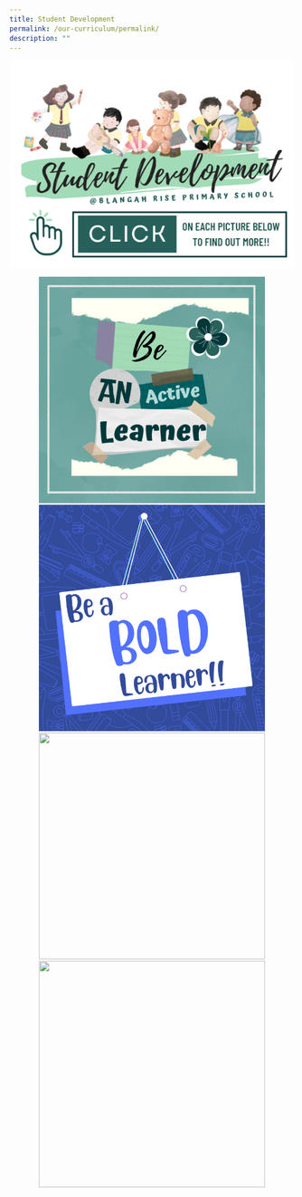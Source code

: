 ```yaml
---
title: Student Development
permalink: /our-curriculum/permalink/
description: ""
---
```

![](/images/2023%20Photos/Student%20Development/image1.png)
<div class="column"> <div class="row"> <div style="width:100%;text-align:center;"> <a href="https://www.w3schools.com"> <img height="400" width="400" src="/images/2023%20Photos/Student%20Development/image2.png"> </a><a href="https://www.w3schools.com"> <img height="400" width="400" src="/images/2023%20Photos/Student%20Development/image3.png"> </a></div><a href="https://www.w3schools.com"> </a></div><a href="https://www.w3schools.com"> </a>
<div class="column"><a href="https://www.w3schools.com"> </a><div class="row"><a href="https://www.w3schools.com"> </a><div style="width:100%;text-align:center;"><a href="https://www.w3schools.com"> </a><a href="https://www.w3schools.com"> <img height="400" width="400" src="w3html.gif"> </a><a href="https://www.w3schools.com"> <img height="400" width="400" src="w3html.gif"> </a></div><a href="https://www.w3schools.com"> </a></div></div></div>
